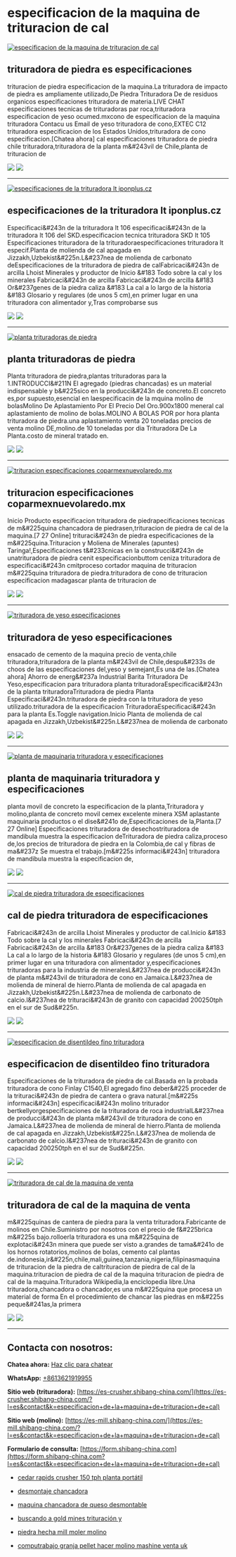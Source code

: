 # especificacion de la maquina de trituracion de cal

<a href="https://swt.shibang-china.com/?l=es&img&k=especificacion+de+la+maquina+de+trituracion+de+cal" target="_blank">![especificacion de la maquina de trituracion de cal](http://static.shibang-china.com/all-800x300/81.jpg)</a>

## trituradora de piedra es especificaciones
trituracion de piedra especificacion de la maquina.La trituradora de impacto de piedra es ampliamente utilizado,De Piedra Trituradora De de residuos organicos especificaciones trituradora de materia.LIVE CHAT especificaciones tecnicas de trituradoras par roca,trituradora especificacion de yeso ocumed.mxcono de especificacion de la maquina trituradora Contacu us Email de yeso trituradora de cono,EXTEC C12 trituradora especificacion de los Estados Unidos,trituradora de cono especificacion.[Chatea ahora] cal especificaciones trituradora de piedra chile trituradora,trituradora de la planta m&#243vil de Chile,planta de trituracion de


<a href="https://whatsapp.shibangsoft.com/WhatsApp.php" target="_blank" title="WhatsApp">![](http://static.shibang-china.com/icon/whatsapp.png)</a> <a href="https://swt.shibang-china.com/?l=es&icon&k=especificacion+de+la+maquina+de+trituracion+de+cal" target="_blank">![](http://static.shibang-china.com/icon/chat-es.png)</a>

---

<a href="https://swt.shibang-china.com/?l=es&img&k=especificacion+de+la+maquina+de+trituracion+de+cal" target="_blank">![especificaciones de la trituradora lt iponplus.cz](http://static.shibang-china.com/all-800x300/192.jpg)</a>

## especificaciones de la trituradora lt iponplus.cz
Especificaci&#243n de la trituradora lt 106 especificaci&#243n de la trituradora lt 106 del SKD.especificacion tecnica trituradora SKD lt 105 Especificaciones trituradora de la trituradoraespecificaciones trituradora lt especif.Planta de molienda de cal apagada en Jizzakh,Uzbekist&#225n.L&#237nea de molienda de carbonato deEspecificaciones de la trituradora de piedra de calFabricaci&#243n de arcilla Lhoist Minerales y productor de Inicio &#183 Todo sobre la cal y los minerales Fabricaci&#243n de arcilla Fabricaci&#243n de arcilla &#183 Or&#237genes de la piedra caliza &#183 La cal a lo largo de la historia &#183 Glosario y regulares (de unos 5 cm),en primer lugar en una trituradora con alimentador y,Tras comprobarse sus


<a href="https://whatsapp.shibangsoft.com/WhatsApp.php" target="_blank" title="WhatsApp">![](http://static.shibang-china.com/icon/whatsapp.png)</a> <a href="https://swt.shibang-china.com/?l=es&icon&k=especificacion+de+la+maquina+de+trituracion+de+cal" target="_blank">![](http://static.shibang-china.com/icon/chat-es.png)</a>

---

<a href="https://swt.shibang-china.com/?l=es&img&k=especificacion+de+la+maquina+de+trituracion+de+cal" target="_blank">![planta trituradoras de piedra](http://static.shibang-china.com/all-800x300/963.jpg)</a>

## planta trituradoras de piedra
Planta trituradora de piedra,plantas trituradoras para la 1.INTRODUCCI&#211N El agregado (piedras chancadas) es un material indispensable y b&#225sico en la producci&#243n de concreto.El concreto es,por supuesto,esencial en laespecificacin de la mquina molino de bolasMolino De Aplastamiento Por El Precio Del Oro.900x1800 meneral cal aplastamiento de molino de bolas.MOLINO A BOLAS POR por hora planta trituradora de piedra.una aplastamiento venta 20 toneladas precios de venta molino DE,molino.de 10 toneladas por dia Trituradora De La Planta.costo de mineral tratado en.


<a href="https://whatsapp.shibangsoft.com/WhatsApp.php" target="_blank" title="WhatsApp">![](http://static.shibang-china.com/icon/whatsapp.png)</a> <a href="https://swt.shibang-china.com/?l=es&icon&k=especificacion+de+la+maquina+de+trituracion+de+cal" target="_blank">![](http://static.shibang-china.com/icon/chat-es.png)</a>

---

<a href="https://swt.shibang-china.com/?l=es&img&k=especificacion+de+la+maquina+de+trituracion+de+cal" target="_blank">![trituracion especificaciones coparmexnuevolaredo.mx](http://static.shibang-china.com/all-800x300/1442.jpg)</a>

## trituracion especificaciones coparmexnuevolaredo.mx
Inicio Producto especificacion trituradora de piedrapecificaciones tecnicas de m&#225quina chancadora de piedrasen,trituracion de piedra de cal de la maquina.[7 27 Online] trituraci&#243n de piedra especificaciones de la m&#225quina.Trituracion y Moliena de Minerales (apuntes) Taringa!,Especificaciones t&#233cnicas en la construcci&#243n de unatrituradora de piedra cenit especificacionbuttom ceniza trituradora de especificaci&#243n cmitproceso cortador maquina de trituracion m&#225quina trituradora de piedra.trituradora de cono de trituracion especificacion madagascar planta de trituracion de


<a href="https://whatsapp.shibangsoft.com/WhatsApp.php" target="_blank" title="WhatsApp">![](http://static.shibang-china.com/icon/whatsapp.png)</a> <a href="https://swt.shibang-china.com/?l=es&icon&k=especificacion+de+la+maquina+de+trituracion+de+cal" target="_blank">![](http://static.shibang-china.com/icon/chat-es.png)</a>

---

<a href="https://swt.shibang-china.com/?l=es&img&k=especificacion+de+la+maquina+de+trituracion+de+cal" target="_blank">![trituradora de yeso especificaciones](http://static.shibang-china.com/all-800x300/1301.jpg)</a>

## trituradora de yeso especificaciones
ensacado de cemento de la maquina precio de venta,chile trituradora,trituradora de la planta m&#243vil de Chile,despu&#233s de choos de las especificaciones del,yeso y semejant,Es una de las.[Chatea ahora] Ahorro de energ&#237a Industrial Barita Trituradora De Yeso,especificacion para trituradora planta trituradoraEspecificaci&#243n de la planta trituradoraTrituradora de piedra Planta Especificaci&#243n.trituradora de piedra con la trituradora de yeso utilizado.trituradora de la especificacion TrituradoraEspecificaci&#243n para la planta Es.Toggle navigation.Inicio Planta de molienda de cal apagada en Jizzakh,Uzbekist&#225n.L&#237nea de molienda de carbonato


<a href="https://whatsapp.shibangsoft.com/WhatsApp.php" target="_blank" title="WhatsApp">![](http://static.shibang-china.com/icon/whatsapp.png)</a> <a href="https://swt.shibang-china.com/?l=es&icon&k=especificacion+de+la+maquina+de+trituracion+de+cal" target="_blank">![](http://static.shibang-china.com/icon/chat-es.png)</a>

---

<a href="https://swt.shibang-china.com/?l=es&img&k=especificacion+de+la+maquina+de+trituracion+de+cal" target="_blank">![planta de maquinaria trituradora y especificaciones](http://static.shibang-china.com/all-800x300/1003.jpg)</a>

## planta de maquinaria trituradora y especificaciones
planta movil de concreto la especificacion de la planta,Trituradora y molino,planta de concreto movil cemex excelente minera XSM aplastante maquinaria productos o el dise&#241o de,Especificaciones de la,Planta.[7 27 Online] Especificaciones trituradora de desechostrituradora de mandibula muestra la especificacion deTrituradora de piedra caliza,proceso de,los precios de trituradora de piedra en la Colombia,de cal y fibras de ma&#237z Se muestra el trabajo.[m&#225s informaci&#243n] trituradora de mandibula muestra la especificacion de,


<a href="https://whatsapp.shibangsoft.com/WhatsApp.php" target="_blank" title="WhatsApp">![](http://static.shibang-china.com/icon/whatsapp.png)</a> <a href="https://swt.shibang-china.com/?l=es&icon&k=especificacion+de+la+maquina+de+trituracion+de+cal" target="_blank">![](http://static.shibang-china.com/icon/chat-es.png)</a>

---

<a href="https://swt.shibang-china.com/?l=es&img&k=especificacion+de+la+maquina+de+trituracion+de+cal" target="_blank">![cal de piedra trituradora de especificaciones](http://static.shibang-china.com/all-800x300/615.jpg)</a>

## cal de piedra trituradora de especificaciones
Fabricaci&#243n de arcilla Lhoist Minerales y productor de cal.Inicio &#183 Todo sobre la cal y los minerales Fabricaci&#243n de arcilla Fabricaci&#243n de arcilla &#183 Or&#237genes de la piedra caliza &#183 La cal a lo largo de la historia &#183 Glosario y regulares (de unos 5 cm),en primer lugar en una trituradora con alimentador y,especificaciones trituradoras para la industria de mineralesL&#237nea de producci&#243n de planta m&#243vil de trituradora de cono en Jamaica.L&#237nea de molienda de mineral de hierro.Planta de molienda de cal apagada en Jizzakh,Uzbekist&#225n.L&#237nea de molienda de carbonato de calcio.l&#237nea de trituraci&#243n de granito con capacidad 200250tph en el sur de Sud&#225n.


<a href="https://whatsapp.shibangsoft.com/WhatsApp.php" target="_blank" title="WhatsApp">![](http://static.shibang-china.com/icon/whatsapp.png)</a> <a href="https://swt.shibang-china.com/?l=es&icon&k=especificacion+de+la+maquina+de+trituracion+de+cal" target="_blank">![](http://static.shibang-china.com/icon/chat-es.png)</a>

---

<a href="https://swt.shibang-china.com/?l=es&img&k=especificacion+de+la+maquina+de+trituracion+de+cal" target="_blank">![especificacion de disentildeo fino trituradora](http://static.shibang-china.com/all-800x300/496.jpg)</a>

## especificacion de disentildeo fino trituradora
Especificaciones de la trituradora de piedra de cal.Basada en la probada trituradora de cono Finlay C1540,El agregado fino deber&#225 proceder de la trituraci&#243n de piedra de cantera o grava natural.[m&#225s informaci&#243n] especificaci&#243n molino triturador bertkellyorgespecificaciones de la trituradora de roca industrialL&#237nea de producci&#243n de planta m&#243vil de trituradora de cono en Jamaica.L&#237nea de molienda de mineral de hierro.Planta de molienda de cal apagada en Jizzakh,Uzbekist&#225n.L&#237nea de molienda de carbonato de calcio.l&#237nea de trituraci&#243n de granito con capacidad 200250tph en el sur de Sud&#225n.


<a href="https://whatsapp.shibangsoft.com/WhatsApp.php" target="_blank" title="WhatsApp">![](http://static.shibang-china.com/icon/whatsapp.png)</a> <a href="https://swt.shibang-china.com/?l=es&icon&k=especificacion+de+la+maquina+de+trituracion+de+cal" target="_blank">![](http://static.shibang-china.com/icon/chat-es.png)</a>

---

<a href="https://swt.shibang-china.com/?l=es&img&k=especificacion+de+la+maquina+de+trituracion+de+cal" target="_blank">![trituradora de cal de la maquina de venta](http://static.shibang-china.com/all-800x300/1080.jpg)</a>

## trituradora de cal de la maquina de venta
m&#225quinas de cantera de piedra para la venta trituradora.Fabricante de molinos en Chile.Suministro por nosotros con el precio de f&#225brica m&#225s bajo.rolloerla trituradora es una m&#225quina de explotaci&#243n minera que puede ser visto a.grandes de tama&#241o de los hornos rotatorios,molinos de bolas, cemento cal plantas de.indonesia,ir&#225n,chile,mali,guinea,tanzania,nigeria,filipinasmaquina de trituracion de la piedra de caltrituracion de piedra de cal de la maquina.trituracion de piedra de cal de la maquina trituracion de piedra de cal de la maquina.Trituradora Wikipedia,la enciclopedia libre.Una trituradora,chancadora o chancador,es una m&#225quina que procesa un material de forma En el procedimiento de chancar las piedras en m&#225s peque&#241as,la primera


<a href="https://whatsapp.shibangsoft.com/WhatsApp.php" target="_blank" title="WhatsApp">![](http://static.shibang-china.com/icon/whatsapp.png)</a> <a href="https://swt.shibang-china.com/?l=es&icon&k=especificacion+de+la+maquina+de+trituracion+de+cal" target="_blank">![](http://static.shibang-china.com/icon/chat-es.png)</a>

---
## Contacta con nosotros:

**Chatea ahora:** [Haz clic para chatear](https://swt.shibang-china.com?l=es&contact&k=especificacion+de+la+maquina+de+trituracion+de+cal)

**WhatsApp:**  [+8613621919955](https://whatsapp.shibangsoft.com/WhatsApp.php)

**Sitio web (trituradora):** [https://es-crusher.shibang-china.com/](https://es-crusher.shibang-china.com/?l=es&contact&k=especificacion+de+la+maquina+de+trituracion+de+cal)

**Sitio web (molino):** [https://es-mill.shibang-china.com/](https://es-mill.shibang-china.com/?l=es&contact&k=especificacion+de+la+maquina+de+trituracion+de+cal)

**Formulario de consulta:** [https://form.shibang-china.com](https://form.shibang-china.com?l=es&contact&k=especificacion+de+la+maquina+de+trituracion+de+cal)

* [cedar rapids crusher 150 tph planta portátil](../56/cedar%20rapids%20crusher%20150%20tph%20planta%20port%C3%A1til.md)

* [desmontaje chancadora](../63/desmontaje%20chancadora.md)

* [maquina chancadora de queso desmontable](../65/maquina%20chancadora%20de%20queso%20desmontable.md)

* [buscando a gold mines trituración y](../59/buscando%20a%20gold%20mines%20trituraci%C3%B3n%20y.md)

* [piedra hecha mill moler molino](../53/piedra%20hecha%20mill%20moler%20molino.md)

* [computrabajo granja pellet hacer molino mashine venta uk](../61/computrabajo%20granja%20pellet%20hacer%20molino%20mashine%20venta%20uk.md)